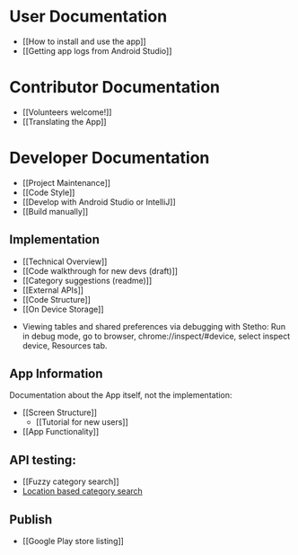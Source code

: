 # User Documentation

- [[How to install and use the app]]
- [[Getting app logs from Android Studio]]

# Contributor Documentation

- [[Volunteers welcome!]]
- [[Translating the App]]

# Developer Documentation

- [[Project Maintenance]]
- [[Code Style]]
- [[Develop with Android Studio or IntelliJ]]
- [[Build manually]]

## Implementation

* [[Technical Overview]]
* [[Code walkthrough for new devs (draft)]]
* [[Category suggestions (readme)]]
* [[External APIs]]
* [[Code Structure]]
* [[On Device Storage]]

- Viewing tables and shared preferences via debugging with Stetho: Run in debug mode, go to browser, chrome://inspect/#device, select inspect device, Resources tab.

## App Information

Documentation about the App itself, not the implementation:

* [[Screen Structure]]
  * [[Tutorial for new users]]
* [[App Functionality]]


## API testing:

- [[Fuzzy category search]]
- [Location based category search](https://github.com/nicolas-raoul/apps-android-commons/wiki/Location-based-category-search)

## Publish

- [[Google Play store listing]]
